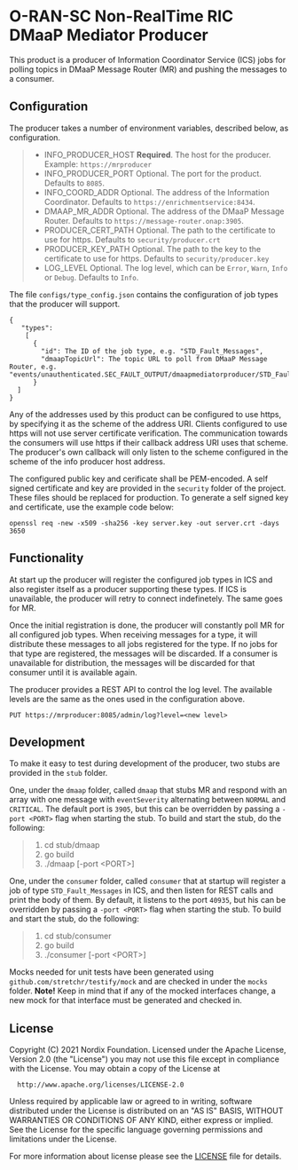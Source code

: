 # O-RAN-SC Non-RealTime RIC DMaaP Mediator Producer

This product is a producer of Information Coordinator Service (ICS) jobs for polling topics in DMaaP Message Router (MR) and pushing the messages to a consumer.

## Configuration

The producer takes a number of environment variables, described below, as configuration.

>- INFO_PRODUCER_HOST  **Required**. The host for the producer.                                   Example: `https://mrproducer`
>- INFO_PRODUCER_PORT  Optional. The port for the product.                                        Defaults to `8085`.
>- INFO_COORD_ADDR     Optional. The address of the Information Coordinator.                      Defaults to `https://enrichmentservice:8434`.
>- DMAAP_MR_ADDR       Optional. The address of the DMaaP Message Router.                         Defaults to `https://message-router.onap:3905`.
>- PRODUCER_CERT_PATH  Optional. The path to the certificate to use for https.                    Defaults to `security/producer.crt`
>- PRODUCER_KEY_PATH   Optional. The path to the key to the certificate to use for https.         Defaults to `security/producer.key`
>- LOG_LEVEL           Optional. The log level, which can be `Error`, `Warn`, `Info` or `Debug`.  Defaults to `Info`.

The file `configs/type_config.json` contains the configuration of job types that the producer will support.

    {
       "types":
        [
          {
            "id": The ID of the job type, e.g. "STD_Fault_Messages",
            "dmaapTopicUrl": The topic URL to poll from DMaaP Message Router, e.g. "events/unauthenticated.SEC_FAULT_OUTPUT/dmaapmediatorproducer/STD_Fault_Messages"
          }
      ]
    }

Any of the addresses used by this product can be configured to use https, by specifying it as the scheme of the address URI. Clients configured to use https will not use server certificate verification. The communication towards the consumers will use https if their callback address URI uses that scheme. The producer's own callback will only listen to the scheme configured in the scheme of the info producer host address.

The configured public key and cerificate shall be PEM-encoded. A self signed certificate and key are provided in the `security` folder of the project. These files should be replaced for production. To generate a self signed key and certificate, use the example code below:

    openssl req -new -x509 -sha256 -key server.key -out server.crt -days 3650

## Functionality

At start up the producer will register the configured job types in ICS and also register itself as a producer supporting these types. If ICS is unavailable, the producer will retry to connect indefinetely. The same goes for MR.

Once the initial registration is done, the producer will constantly poll MR for all configured job types. When receiving messages for a type, it will distribute these messages to all jobs registered for the type. If no jobs for that type are registered, the messages will be discarded. If a consumer is unavailable for distribution, the messages will be discarded for that consumer until it is available again.

The producer provides a REST API to control the log level. The available levels are the same as the ones used in the configuration above.

    PUT https://mrproducer:8085/admin/log?level=<new level>

## Development

To make it easy to test during development of the producer, two stubs are provided in the `stub` folder.

One, under the `dmaap` folder, called `dmaap` that stubs MR and respond with an array with one message with `eventSeverity` alternating between `NORMAL` and `CRITICAL`. The default port is `3905`, but this can be overridden by passing a `-port <PORT>` flag when starting the stub. To build and start the stub, do the following:
>1. cd stub/dmaap
>2. go build
>3. ./dmaap [-port \<PORT>]

One, under the `consumer` folder, called `consumer` that at startup will register a job of type `STD_Fault_Messages` in ICS, and then listen for REST calls and print the body of them. By default, it listens to the port `40935`, but his can be overridden by passing a `-port <PORT>` flag when starting the stub. To build and start the stub, do the following:
>1. cd stub/consumer
>2. go build
>3. ./consumer [-port \<PORT>]

Mocks needed for unit tests have been generated using `github.com/stretchr/testify/mock` and are checked in under the `mocks` folder. **Note!** Keep in mind that if any of the mocked interfaces change, a new mock for that interface must be generated and checked in.

## License

Copyright (C) 2021 Nordix Foundation.
Licensed under the Apache License, Version 2.0 (the "License")
you may not use this file except in compliance with the License.
You may obtain a copy of the License at

      http://www.apache.org/licenses/LICENSE-2.0

Unless required by applicable law or agreed to in writing, software
distributed under the License is distributed on an "AS IS" BASIS,
WITHOUT WARRANTIES OR CONDITIONS OF ANY KIND, either express or implied.
See the License for the specific language governing permissions and
limitations under the License.

For more information about license please see the [LICENSE](LICENSE.txt) file for details.
